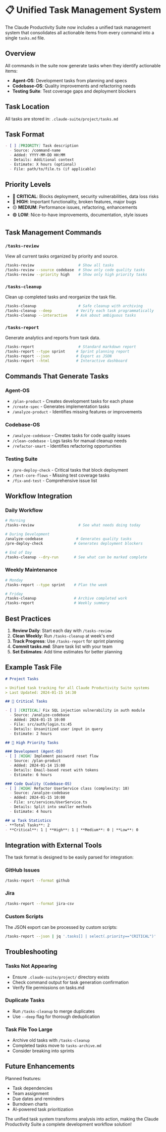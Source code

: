 # 📋 Unified Task Management System

The Claude Productivity Suite now includes a unified task management system that consolidates all actionable items from every command into a single `tasks.md` file.

## Overview

All commands in the suite now generate tasks when they identify actionable items:
- **Agent-OS**: Development tasks from planning and specs
- **Codebase-OS**: Quality improvements and refactoring needs  
- **Testing Suite**: Test coverage gaps and deployment blockers

## Task Location

All tasks are stored in: `.claude-suite/project/tasks.md`

## Task Format

```markdown
- [ ] [PRIORITY] Task description
  - Source: /command-name
  - Added: YYYY-MM-DD HH:MM
  - Details: Additional context
  - Estimate: X hours (optional)
  - File: path/to/file.ts (if applicable)
```

## Priority Levels

- 🚨 **CRITICAL**: Blocks deployment, security vulnerabilities, data loss risks
- 🔴 **HIGH**: Important functionality, broken features, major bugs
- 🟡 **MEDIUM**: Performance issues, refactoring, enhancements
- 🟢 **LOW**: Nice-to-have improvements, documentation, style issues

## Task Management Commands

### `/tasks-review`
View all current tasks organized by priority and source.
```bash
/tasks-review                    # Show all tasks
/tasks-review --source codebase  # Show only code quality tasks
/tasks-review --priority high    # Show only high priority tasks
```

### `/tasks-cleanup`
Clean up completed tasks and reorganize the task file.
```bash
/tasks-cleanup                   # Safe cleanup with archiving
/tasks-cleanup --deep           # Verify each task programmatically
/tasks-cleanup --interactive    # Ask about ambiguous tasks
```

### `/tasks-report`
Generate analytics and reports from task data.
```bash
/tasks-report                    # Standard markdown report
/tasks-report --type sprint     # Sprint planning report
/tasks-report --json            # Export as JSON
/tasks-report --html            # Interactive dashboard
```

## Commands That Generate Tasks

### Agent-OS
- `/plan-product` - Creates development tasks for each phase
- `/create-spec` - Generates implementation tasks
- `/analyze-product` - Identifies missing features or improvements

### Codebase-OS  
- `/analyze-codebase` - Creates tasks for code quality issues
- `/clean-codebase` - Logs tasks for manual cleanup needs
- `/refactor-smart` - Identifies refactoring opportunities

### Testing Suite
- `/pre-deploy-check` - Critical tasks that block deployment
- `/test-core-flows` - Missing test coverage tasks
- `/fix-and-test` - Comprehensive issue list

## Workflow Integration

### Daily Workflow
```bash
# Morning
/tasks-review                    # See what needs doing today

# During Development
/analyze-codebase               # Generates quality tasks
/pre-deploy-check              # Generates deployment blockers

# End of Day
/tasks-cleanup --dry-run       # See what can be marked complete
```

### Weekly Maintenance
```bash
# Monday
/tasks-report --type sprint    # Plan the week

# Friday
/tasks-cleanup                 # Archive completed work
/tasks-report                  # Weekly summary
```

## Best Practices

1. **Review Daily**: Start each day with `/tasks-review`
2. **Clean Weekly**: Run `/tasks-cleanup` at week's end
3. **Track Progress**: Use `/tasks-report` for sprint planning
4. **Commit tasks.md**: Share task list with your team
5. **Set Estimates**: Add time estimates for better planning

## Example Task File

```markdown
# Project Tasks

> Unified task tracking for all Claude Productivity Suite systems
> Last Updated: 2024-01-15 14:30

## 🚨 Critical Tasks

- [ ] [CRITICAL] Fix SQL injection vulnerability in auth module
  - Source: /analyze-codebase
  - Added: 2024-01-15 10:00
  - File: src/auth/login.ts:45
  - Details: Unsanitized user input in query
  - Estimate: 2 hours

## 🔴 High Priority Tasks

### Development (Agent-OS)
- [ ] [HIGH] Implement password reset flow
  - Source: /plan-product
  - Added: 2024-01-14 15:00
  - Details: Email-based reset with tokens
  - Estimate: 6 hours

### Code Quality (Codebase-OS)
- [ ] [HIGH] Refactor UserService class (complexity: 18)
  - Source: /analyze-codebase
  - Added: 2024-01-15 10:00
  - File: src/services/UserService.ts
  - Details: Split into smaller methods
  - Estimate: 4 hours

## 📊 Task Statistics
- **Total Tasks**: 2
- **Critical**: 1 | **High**: 1 | **Medium**: 0 | **Low**: 0
```

## Integration with External Tools

The task format is designed to be easily parsed for integration:

### GitHub Issues
```bash
/tasks-report --format github
```

### Jira
```bash
/tasks-report --format jira-csv
```

### Custom Scripts
The JSON export can be processed by custom scripts:
```bash
/tasks-report --json | jq '.tasks[] | select(.priority=="CRITICAL")'
```

## Troubleshooting

### Tasks Not Appearing
- Ensure `.claude-suite/project/` directory exists
- Check command output for task generation confirmation
- Verify file permissions on tasks.md

### Duplicate Tasks
- Run `/tasks-cleanup` to merge duplicates
- Use `--deep` flag for thorough deduplication

### Task File Too Large
- Archive old tasks with `/tasks-cleanup`
- Completed tasks move to `tasks-archive.md`
- Consider breaking into sprints

## Future Enhancements

Planned features:
- Task dependencies
- Team assignment
- Due dates and reminders
- Burndown charts
- AI-powered task prioritization

The unified task system transforms analysis into action, making the Claude Productivity Suite a complete development workflow solution!
